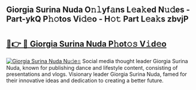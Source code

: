 ## Giorgia Surina Nuda O𝚗𝚕yf𝚊ns L𝚎a𝚔ed N𝚞𝚍es - Part-ykQ P𝚑𝚘tos Vi𝚍𝚎o - H𝚘𝚝 Part L𝚎a𝚔s zbvjP

# <h2><a href="http://kf8g94.oniu.top/?m=Giorgia+Surina+Nuda">🔗👉 🔴 Giorgia Surina Nuda P𝚑ot𝚘𝚜 V𝚒d𝚎o</a></h2>

[![Giorgia Surina Nuda Nu𝚍e𝚜](https://i.imgur.com/0qMVB7G.gif)](http://kf8g94.oniu.top/?m=Giorgia+Surina+Nuda)
Social media thought leader Giorgia Surina Nuda, known for publishing dance and lifestyle content, consisting of presentations and vlogs. Visionary leader Giorgia Surina Nuda, famed for their innovative ideas and dedication to creating a better future.  
